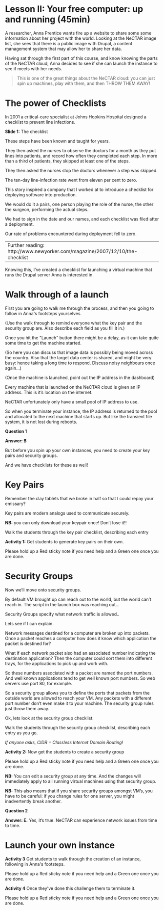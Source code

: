 # Lesson II: Your free computer: up and running (45min)

A researcher, Anna Prentice wants fire up a website to share some some information about her project with the world. 
Looking at the NeCTAR image list, she sees that there is a public image with Drupal, a content management system that
may allow her to share her data.

Having sat through the first part of this course, and know knowing the parts of the NeCTAR cloud, Anna decides to see 
if she can launch the instance to see if meets with her needs.

> This is one of the great things about the NeCTAR cloud: you can just spin up machines, play with them, and then
> THROW THEM AWAY!

# The power of Checklists

In 2001 a critical-care specialist at Johns Hopkins Hospital designed a checklist to prevent line infections. 

**Slide 1:** The checklist

These steps have been known and taught for years. 

They then asked the nurses to observe the doctors for a month as they put lines into patients, and record how often 
they completed each step. In more than a third of patients, they skipped at least one of the steps.

They then asked the nurses stop the doctors whenever a step was skipped.

The ten-day line-infection rate went from eleven per cent to zero. 

This story inspired a company that I worked at to introduce a checklist for deploying software into production.

We would do it a pairs, one person playing the role of the nurse, the other the surgeon, performing the actual steps.

We had to sign in the date and our names, and each checklist was filed after a deployment.

Our rate of problems encountered during deployment fell to zero.

<table>
 <tr>
 <td>Further reading: http://www.newyorker.com/magazine/2007/12/10/the-checklist</td>
 </tr>
</table>

Knowing this, I’ve created a checklist for launching a virtual machine that runs the Drupal server Anna is interested
in.

# Walk through of a launch

First you are going to walk me through the process, and then you going to follow in Anna's footsteps yourselves.

(Use the walk through to remind everyone what the key pair and the security group are. 
Also describe each field as you fill it in.)

Once you hit the "Launch" button there might be a delay, as it can take quite some time to get the machine started.

(So here you can discuss that image data is possibly being moved across the country. Also that the target data center 
is shared, and might be very busy: hence taking a long time to respond. Discuss noisy neighbours once again…)

(Once the machine is launched, point out the IP address in the dashboard)

Every machine that is launched on the NeCTAR cloud is given an IP address. This is it’s location on the internet.

NeCTAR unfortunately only have a small pool of IP address to use.

So when you terminate your instance, the IP address is returned to the pool and allocated to the next machine that 
starts up. But like the transient file system, it is not lost during reboots.

**Question 1**

**Answer: B**

But before you spin up your own instances, you need to create your key pairs and security groups. 

And we have checklists for these as well!

# Key Pairs

Remember the clay tablets that we broke in half so that I could repay your emissary?

Key pairs are modern analogs used to communicate securely.

**NB:** you can only download your keypair once! Don’t lose it!!

Walk the students through the key pair checklist, describing each entry

**Activity 1:** Get students to generate key pairs on their own.

Please hold up a Red sticky note if you need help
and a Green one once you are done.

# Security Groups

Now we’ll move onto security groups.

By default VM brought up can reach out to the world, but the world can’t reach in. The script in the launch box was 
reaching out...

Security Groups specify what network traffic is allowed..

Lets see if I can explain.

Network messages destined for a computer are broken up into packets. Once a packet reaches a computer how does it know 
which application the packet is destined for? 

What if each network packet also had an associated number indicating the destination application? Then the computer 
could sort them into different trays, for the applications to pick up and work with. 

So these numbers associated with a packet are named the port numbers. And well known applications tend to get well 
known port numbers. So web servers use port 80, for example.

So a security group allows you to define the ports that packets from the outside world are allowed to reach your VM. 
Any packets with a different port number don’t even make it to your machine. The security group rules just throw them 
away.

Ok, lets look at the security group checklist.

Walk the students through the security group checklist, describing each entry as you go. 

*If anyone asks, CIDR = Classless Internet Domain Routing!*

**Activity 2:** Now get the students to create a security group 

Please hold up a Red sticky note if you need help
and a Green one once you are done.

**NB:** You can edit a security group at any time.  And the changes will immediately apply to all running virtual 
machines using that security group.

**NB:** This also means that if you share security groups amongst VM’s, you have to be careful: if you change rules for 
one server, you might inadvertently break another. 

**Question 2**

**Answer: E.** Yes, it’s true. NeCTAR can experience network issues from time to time. 

# Launch your own instance

**Activity 3** Get students to walk through the creation of an instance, following in Anna's footsteps.

Please hold up a Red sticky note if you need help
and a Green one once you are done.

**Activity 4** Once they've done this challenge them to terminate it.

Please hold up a Red sticky note if you need help
and a Green one once you are done.
